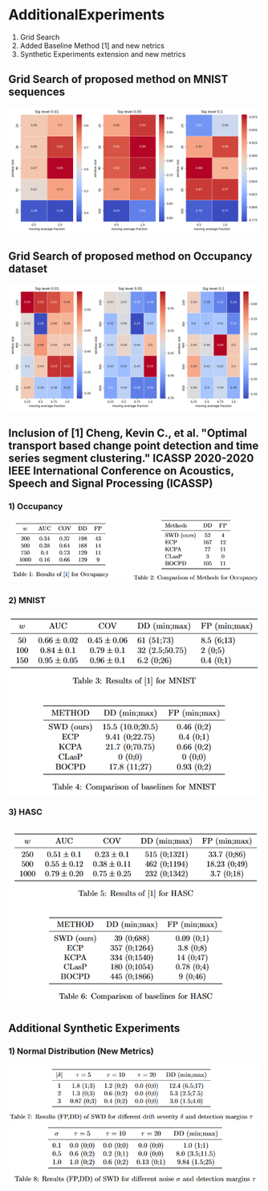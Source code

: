 # AdditionalExperiments

1) Grid Search
2) Added Baseline Method [1] and new netrics
3) Synthetic Experiments extension and new metrics

## Grid Search of proposed method on MNIST sequences
![Some title here](GS-MNIST.png)

## Grid Search of proposed method on Occupancy dataset
![Some title here](GS-Occupnacy.png)

## Inclusion of [1] Cheng, Kevin C., et al. "Optimal transport based change point detection and time series segment clustering." ICASSP 2020-2020 IEEE International Conference on Acoustics, Speech and Signal Processing (ICASSP)

### 1) Occupancy
![Results Occupancy](TablesOcc.png)
### 2) MNIST
![Results MNIST](TableMNIST.png)
### 3) HASC 
![Results HASC](TableHASC.png)

## Additional Synthetic Experiments

### 1) Normal Distribution (New Metrics)
![Results1](NormalSyn1.png)
![Results1](NormalSyn2.png)


